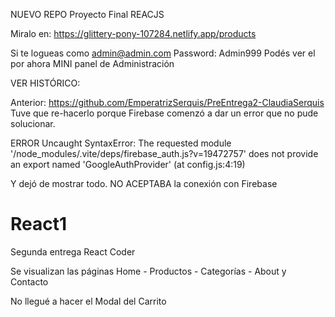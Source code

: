 NUEVO REPO Proyecto Final REACJS

Miralo en: https://glittery-pony-107284.netlify.app/products

Si te logueas como admin@admin.com Password: Admin999
Podés ver el por ahora MINI panel de Administración

VER HISTÓRICO:

Anterior: https://github.com/EmperatrizSerquis/PreEntrega2-ClaudiaSerquis
Tuve que re-hacerlo porque Firebase comenzó a dar un error que no pude solucionar.

ERROR
Uncaught SyntaxError: The requested module '/node_modules/.vite/deps/firebase_auth.js?v=19472757' does not provide an export named 'GoogleAuthProvider' (at config.js:4:19)

Y dejó de mostrar todo. NO ACEPTABA la conexión con Firebase

# React1
Segunda entrega React Coder

Se visualizan las páginas Home - Productos - Categorías - About y Contacto

No llegué a hacer el Modal del Carrito


